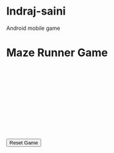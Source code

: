 # Indraj-saini
Android mobile game 
<!DOCTYPE html>
<html lang="en">
<head>
  <meta charset="UTF-8">
  <meta name="viewport" content="width=device-width, initial-scale=1.0">
  <title>Maze Runner</title>
  <link rel="stylesheet" href="style.css">
</head>
<body>
  <h1>Maze Runner Game</h1>
  <div id="maze">
    <!-- Player -->
    <div id="player"></div>
    <!-- Finish Point -->
    <div id="finish"></div>
    <!-- Maze Walls -->
    <div class="wall" style="top: 50px; left: 0; width: 300px; height: 20px;"></div>
    <div class="wall" style="top: 50px; left: 280px; width: 20px; height: 150px;"></div>
    <div class="wall" style="top: 180px; left: 0; width: 300px; height: 20px;"></div>
  </div>
  <button id="reset">Reset Game</button>
  <script src="script.js"></script>
</body>
</html>
